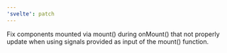```yaml
---
'svelte': patch
---
```


Fix components mounted via mount() during onMount() that not properly update when using signals provided as input of the mount() function.
